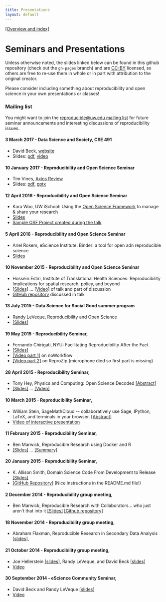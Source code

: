 ```yaml
---
title: Presentations
layout: default
---
```


[[Overview and index]](index.html)

# Seminars and Presentations

Unless otherwise noted, the slides linked below can be found in this github
repository (check out the `gh-pages` branch)
and are  [CC-BY](https://creativecommons.org/licenses/by/3.0/us/)
licensed, so others are free to re-use them in whole
or in part with attribution to the original creator.

Please consider including something about reproducibility and open science in
your own presentations or classes!


### Mailing list

You might want to join the [reproducible@uw.edu mailing
list](http://mailman11.u.washington.edu/mailman/listinfo/reproducible)
for future seminar announcements and interesting discussions of
reproducibility issues.

#### 3 March 2017 - Data Science and Society, CSE 491

- David Beck, [website](http://faculty.washington.edu/dacb)
- Slides: [pdf](slides/dacb_DSS.pdf), [video](https://uw.hosted.panopto.com/Panopto/Pages/Viewer.aspx?id=050a02ae-a819-4d09-a7d2-db448c803ba9)


#### 10 January 2017 - Reproducibility and Open Science Seminar

- Tim Vines, [Axios Review](http://axiosreview.org/)
- Slides: [pdf](slides/vines_20170110.pdf), [pptx](slides/vines_20170110.pptx)

#### 12 April 2016 - Reproducibility and Open Science Seminar

- Kara Woo, UW iSchool: Using the [Open Science Framework](https://osf.io/)
  to manage & share your research
- [Slides](http://karawoo.com/escience-osf-seminar/osf_talk_20160412.html)
- [Sample OSF Project created during the talk](https://osf.io/2ktnc/)

#### 5 April 2016 - Reproducibility and Open Science Seminar

- Ariel Rokem, eScience Institute: Binder: a tool for open adn reproducible science
- [Slides](http://arokem.github.io/2016-03-28-binder/#1)


#### 10 November 2015 - Reproducibility and Open Science Seminar

  - Hossein Estiri, Institute of Translational Health Sciences:
    Reproducibility Implications for spatial research, policy, and beyond
  - [[Slides]](slides/estiri_10nov2015.pdf) ... [[Video]](https://uw.hosted.panopto.com/Panopto/Pages/Viewer.aspx?id=141e9f25-6c10-df86-be49-4b3735bfc7a4)
    of talk and part of discussion
  - [GitHub repository](https://github.com/anonREAuthor/hhLocation) discussed in talk

#### 13 July 2015 - Data Science for Social Good summer program

  - Randy LeVeque, Reproducibility and Open Science
  - [[Slides]](slides/leveque_13july2015.pdf)

#### 19 May 2015 - Reproducibility Seminar,

  - Fernando Chirigati, NYU: Facilitating Reproducibility After the Fact
  - [[Slides]](slides/chirigati_19may2015.pdf)
  - [[Video part 1]](https://panopto.uw.edu/Panopto/Pages/Viewer.aspx?id=476041de-2225-773c-2361-1d902e70d2d8) on noWorkflow
  - [[Video part 2]](https://panopto.uw.edu/Panopto/Pages/Viewer.aspx?id=2b52fcef-65ed-7649-ad8e-7b4d07dbc341)
    on ReproZip  (microphone died so first part is missing)

#### 28 April 2015 - Reproducibility Seminar,

  - Tony Hey, Physics and Computing: Open Science Decoded
    [[Abstract]](slides/hey_flyer_2015.pdf)
  - [[Slides]](slides/hey_20150428.pdf) ...
    [[Video]](https://panopto.uw.edu/Panopto/Pages/Viewer.aspx?id=be634e30-b4f6-e5b1-5ede-c1070d847b30)

#### 10 March 2015 - Reproducibility Seminar,

  - William Stein, SageMathCloud --  collaboratively use Sage, IPython,
    LaTeX, and terminals in your browser.
    [[Abstract]](slides/wstein_abstract_10mar2015.txt)
  - [Video of interactive
    presentation](https://www.youtube.com/watch?v=_ff2HdME8MI&feature=youtu.be)


#### 11 February 2015 - Reproducibility Seminar,

  - Ben Marwick, Reproducible Research using Docker and R
  - [[Slides]](http://benmarwick.github.io/UW-eScience-docker-for-reproducible-research/#1)
    ... [[Summary]](https://github.com/benmarwick/UW-eScience-docker-for-reproducible-research/blob/master/escience_docker_for_reproducbility.Rmd)

#### 20 January 2015 - Reproducibility Seminar,

  - K. Allison Smith, Domain Science Code From Development to Release
    [[Slides]](slides/smith_20150120.pdf)
  - [[GitHub Repository]](https://github.com/kallisons/NOAH_LSM_Mussel_v2.0/tree/v2.0)
    (Nice instructions in the README.md file!)

#### 2 December 2014 - Reproducibility group meeting,

  - Ben Marwick, Reproducible Research with Collaborators... who just aren’t
    that into it
    [[Slides]](http://benmarwick.github.io/UW-eScience-reproducibility-collaboration)
    [[Github repository]](https://github.com/benmarwick/UW-eScience-reproducibility-collaboration)


#### 18 November 2014 - Reproducibility group meeting,

  - Abraham Flaxman, Reproducible Research in Secondary Data Analysis [[slides]](slides/flaxman_18nov2014.pptx),


#### 21 October 2014 - Reproducibility group meeting,

  - Joe Hellerstein [[slides]](slides/hellerstein_20141021.pptx),
    Randy LeVeque, and David Beck [[slides]](slides/beck_20141021.pptx)
  - [Video](https://panopto.uw.edu/Panopto/Pages/Viewer.aspx?id=e5466fb6-2b93-4d78-2063-5a7b69f5d1a9)


#### 30 September 2014 - eScience Community Seminar,

   - David Beck and Randy LeVeque  [[slides]](slides/CommunitySeminar_30sep2014.pdf)
   - [Video](https://panopto.uw.edu/Panopto/Pages/Viewer.aspx?id=71cf12ec-3ecd-4960-8412-579766fd8655)
